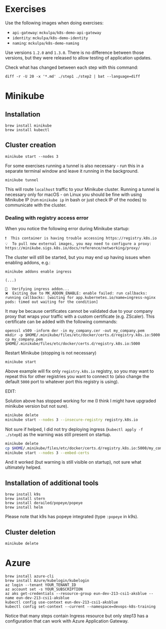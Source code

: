 # Exercises

Use the following images when doing exercises:
* `api-gateway`: `mckulpa/k8s-demo-api-gateway`
* `identity`: `mckulpa/k8s-demo-identity`
* `naming`: `mckulpa/k8s-demo-naming`

Use versions `1.2.0` and `1.3.0`. There is no difference between those versions, but they were released to allow testing of application updates.

Check what has changed between each step with this command:

    diff -r -U 20 -x '*.md' ./step1 ./step2 | bat --language=diff

# Minikube

## Installation

    brew install minikube
    brew install kubectl

## Cluster creation

    minikube start --nodes 3

For some exercises running a tunnel is also necessary - run this in a separate terminal window and leave it running in the background.

    minikube tunnel

This will route `localhost` traffic to your Minikube cluster. Running a tunnel is necessary only for macOS - on Linux you should be fine with using Minikube IP (run `minikube ip` in bash or just check IP of the nodes) to communicate with the cluster.

### Dealing with registry access error

When you notice the following error during Minikube startup:

    ❗  This container is having trouble accessing https://registry.k8s.io
    💡  To pull new external images, you may need to configure a proxy: https://minikube.sigs.k8s.io/docs/reference/networking/proxy/

The cluster will still be started, but you may end up having issues when enabling addons, e.g.:
    
    minikube addons enable ingress

    (...)

    🔎  Verifying ingress addon...
    ❌  Exiting due to MK_ADDON_ENABLE: enable failed: run callbacks: running callbacks: [waiting for app.kubernetes.io/name=ingress-nginx pods: timed out waiting for the condition]

It may be because certificates cannot be validated due to your company proxy that wraps your traffic with a custom
certificate (e.g. ZScaler). This certificate can be added with the following commands:

    openssl x509 -inform der -in my_company.cer -out my_company.pem
    mkdir -p $HOME/.minikube/files/etc/docker/certs.d/registry.k8s.io:5000
    cp my_company.pem $HOME/.minikube/files/etc/docker/certs.d/registry.k8s.io:5000
    
Restart Minikube (stopping is not necessary)

    minikube start

Above example will fix only `registry.k8s.io` registry, so you may want to repeat this for other registries you want to
connect to (also change the default `5000` port to whatever port this registry is using).

EDIT:

Solution above has stopped working for me (I think I might have upgraded minikube version but not sure).

```bash
minikube delete
minikube start --nodes 3 --insecure-registry registry.k8s.io 
```

Not sure if helped, I did not try deploying ingress (`kubectl apply -f ./step8`) as the warning was still present on startup.

```bash
minikube delete
cp $HOME/.minikube/files/etc/docker/certs.d/registry.k8s.io:5000/my_company.pem $HOME/.minikube/certs
minikube start --nodes 3 --embed-certs
```

And it worked (but warning is still visible on startup), not sure what ultimately helped.

## Installation of additional tools

    brew install k9s
    brew install stern
    brew install derailed/popeye/popeye
    brew install helm

Please note that k9s has popeye integrated (type `:popeye` in k9s).

## Cluster deletion

    minikube delete

# Azure

    brew install azure-cli
    brew install Azure/kubelogin/kubelogin
    az login --tenant YOUR_TENANT_ID
    az account set -s YOUR_SUBSCRIPTION
    az aks get-credentials --resource-group eun-dev-213-csi1-aksblue --name eun-dev-213-csi1-aksblue
    kubectl config use-context eun-dev-213-csi1-aksblue
    kubectl config set-context --current --namespace=devops-k8s-training

Notice that many steps contain Ingress resource but only step13 has a configuration that can work with Azure 
Application Gateway.
